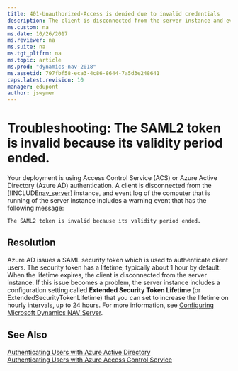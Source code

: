```yaml
---
title: 401-Unauthorized-Access is denied due to invalid credentials
description: The client is disconnected from the server instance and event log includes a warning event- The SAML2 token is invalid because its validity period ended.
ms.custom: na
ms.date: 10/26/2017
ms.reviewer: na
ms.suite: na
ms.tgt_pltfrm: na
ms.topic: article
ms.prod: "dynamics-nav-2018"
ms.assetid: 797fbf58-eca3-4c86-8644-7a5d3e248641
caps.latest.revision: 10
manager: edupont
author: jswymer
---
```

# Troubleshooting: The SAML2 token is invalid because its validity period ended.
Your deployment is using Access Control Service (ACS) or Azure Active Directory (Azure AD) authentication. A client is disconnected from the [!INCLUDE[nav_server](includes/nav_server_md.md)] instance, and  event log of the computer that is running of the server instance includes a warning event that has the following message:

```The SAML2 token is invalid because its validity period ended.```

## Resolution  
Azure AD issues a SAML security token which is used to authenticate client users. The security token has a lifetime, typically about 1 hour by default. When the lifetime expires, the client is disconnected from the server instance. If this issue becomes a problem, the server instance includes a configuration setting called **Extended Security Token Lifetime** (or ExtendedSecurityTokenLifetime) that you can set to increase the lifetime on hourly intervals, up to 24 hours. For more information, see [Configuring Microsoft Dynamics NAV Server](Configuring-Microsoft-Dynamics-NAV-Server.md#AzureAd).
  
## See Also  
[Authenticating Users with Azure Active Directory](Authenticating-Users-with-Azure-Active-Directory.md)  
[Authenticating Users with Azure Access Control Service](Authenticating-Users-with-Microsoft-Azure-Access-Control-Service.md)  